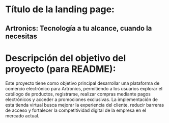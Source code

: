 # Título de la landing page:
## Artronics: Tecnología a tu alcance, cuando la necesitas

# Descripción del objetivo del proyecto (para README):
Este proyecto tiene como objetivo principal desarrollar una plataforma de comercio electrónico para Artronics, permitiendo a los usuarios explorar el catálogo de productos, registrarse, realizar compras mediante pagos electrónicos y acceder a promociones exclusivas. La implementación de esta tienda virtual busca mejorar la experiencia del cliente, reducir barreras de acceso y fortalecer la competitividad digital de la empresa en el mercado actual.
